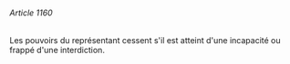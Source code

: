 ###### Article 1160

Les pouvoirs du représentant cessent s'il est atteint d'une incapacité ou frappé d'une interdiction.

